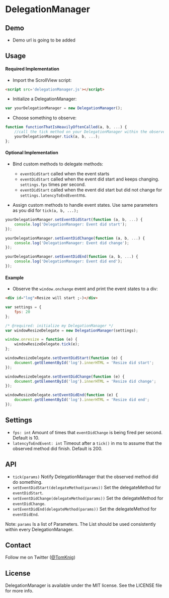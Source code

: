 # DelegationManager

## Demo

* Demo url is going to be added

## Usage

#### Required Implementation

* Import the ScrollView script:
```html
<script src='delegationManager.js'></script>
```

* Initialize a DelegationManager:
```javascript
var yourDelegationManager = new DelegationManager();
```

* Choose something to observe:
```javascript
function functionThatIsHeavilyOftenCalled(a, b, ...) {
    //call the tick method on your DelegationManager within the observed method
    yourDelegationManager.tick(a, b, ...);
};
```

#### Optional Implementation

* Bind custom methods to delegate methods:
    - `eventDidStart` called when the event starts
    - `eventDidStart` called when the event did start and keeps changing. `settings.fps` times per second.
    - `eventDidStart` called when the event did start but did not change for `settings.latencyToEndEvent`ms.

* Assign custom methods to handle event states. Use same parameters as you did for `tick(a, b, ...);`
```javascript
yourDelegationManager.setEventDidStart(function (a, b, ...) {
    console.log('DelegationManager: Event did start'); 
});

yourDelegationManager.setEventDidChange(function (a, b, ...) {
    console.log('DelegationManager: Event did change'); 
});

yourDelegationManager.setEventDidEnd(function (a, b, ...) {
    console.log('DelegationManager: Event did end'); 
});
```


#### Example

* Observe the `window.onchange` event and print the event states to a div:
```html
<div id="log">Resize will start ;-)</div>
```
```javascript
var settings = {
    fps: 20
};

/* @required: initialize my DelegationManager */
var windowResizeDelegate = new DelegationManager(settings);

window.onresize = function (e) {
    windowResizeDelegate.tick(e);
};

windowResizeDelegate.setEventDidStart(function (e) {
    document.getElementById('log').innerHTML = 'Resize did start'; 
});

windowResizeDelegate.setEventDidChange(function (e) {
    document.getElementById('log').innerHTML = 'Resize did change'; 
});

windowResizeDelegate.setEventDidEnd(function (e) {
    document.getElementById('log').innerHTML = 'Resize did end'; 
});
```

## Settings 

* `fps: int` Amount of times that `eventDidChange` is being fired per second. Default is 10.
* `latencyToEndEvent: int` Timeout after a `tick()` in ms to assume that the observed method did finish. Default is 200.

## API

* `tick(params)` Notify DelegationManager that the observed method did do something.
* `setEventDidStart(delegateMethod(params))` Set the delegateMethod for `eventDidStart`.
* `setEventDidChange(delegateMethod(params))` Set the delegateMethod for `eventDidChange`.
* `setEventDidEnd(delegateMethod(params))` Set the delegateMethod for `eventDidEnd`.

Note: `params` Is a list of Parameters. The List should be used consistently within every DelegationManager.

## Contact

Follow me on Twitter ([@TomKnig](https://twitter.com/TomKnig))

## License

DelegationManager is available under the MIT license. See the LICENSE file for more info.